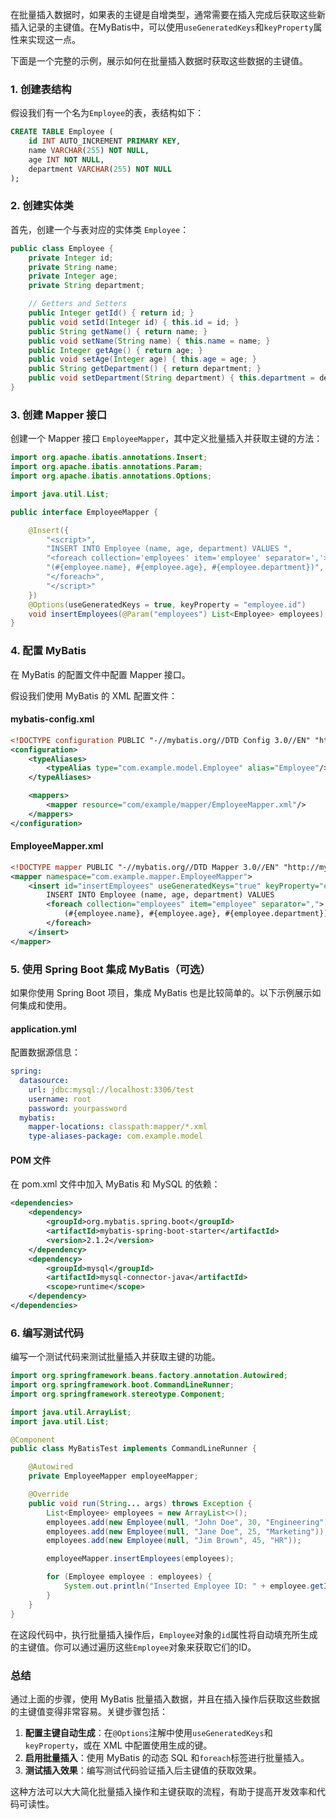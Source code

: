 在批量插入数据时，如果表的主键是自增类型，通常需要在插入完成后获取这些新插入记录的主键值。在MyBatis中，可以使用`useGeneratedKeys`和`keyProperty`属性来实现这一点。

下面是一个完整的示例，展示如何在批量插入数据时获取这些数据的主键值。

### 1. 创建表结构

假设我们有一个名为`Employee`的表，表结构如下：

```sql
CREATE TABLE Employee (
    id INT AUTO_INCREMENT PRIMARY KEY,
    name VARCHAR(255) NOT NULL,
    age INT NOT NULL,
    department VARCHAR(255) NOT NULL
);
```

### 2. 创建实体类

首先，创建一个与表对应的实体类 `Employee`：

```java
public class Employee {
    private Integer id;
    private String name;
    private Integer age;
    private String department;

    // Getters and Setters
    public Integer getId() { return id; }
    public void setId(Integer id) { this.id = id; }
    public String getName() { return name; }
    public void setName(String name) { this.name = name; }
    public Integer getAge() { return age; }
    public void setAge(Integer age) { this.age = age; }
    public String getDepartment() { return department; }
    public void setDepartment(String department) { this.department = department; }
}
```

### 3. 创建 Mapper 接口

创建一个 Mapper 接口 `EmployeeMapper`，其中定义批量插入并获取主键的方法：

```java
import org.apache.ibatis.annotations.Insert;
import org.apache.ibatis.annotations.Param;
import org.apache.ibatis.annotations.Options;

import java.util.List;

public interface EmployeeMapper {

    @Insert({
        "<script>",
        "INSERT INTO Employee (name, age, department) VALUES ",
        "<foreach collection='employees' item='employee' separator=','>",
        "(#{employee.name}, #{employee.age}, #{employee.department})",
        "</foreach>",
        "</script>"
    })
    @Options(useGeneratedKeys = true, keyProperty = "employee.id")
    void insertEmployees(@Param("employees") List<Employee> employees);
}
```

### 4. 配置 MyBatis

在 MyBatis 的配置文件中配置 Mapper 接口。

假设我们使用 MyBatis 的 XML 配置文件：

#### mybatis-config.xml

```xml
<!DOCTYPE configuration PUBLIC "-//mybatis.org//DTD Config 3.0//EN" "http://mybatis.org/dtd/mybatis-3-config.dtd">
<configuration>
    <typeAliases>
        <typeAlias type="com.example.model.Employee" alias="Employee"/>
    </typeAliases>

    <mappers>
        <mapper resource="com/example/mapper/EmployeeMapper.xml"/>
    </mappers>
</configuration>
```

#### EmployeeMapper.xml

```xml
<!DOCTYPE mapper PUBLIC "-//mybatis.org//DTD Mapper 3.0//EN" "http://mybatis.org/dtd/mybatis-3-mapper.dtd">
<mapper namespace="com.example.mapper.EmployeeMapper">
    <insert id="insertEmployees" useGeneratedKeys="true" keyProperty="employee.id">
        INSERT INTO Employee (name, age, department) VALUES
        <foreach collection="employees" item="employee" separator=",">
            (#{employee.name}, #{employee.age}, #{employee.department})
        </foreach>
    </insert>
</mapper>
```

### 5. 使用 Spring Boot 集成 MyBatis（可选）

如果你使用 Spring Boot 项目，集成 MyBatis 也是比较简单的。以下示例展示如何集成和使用。

#### application.yml

配置数据源信息：

```yaml
spring:
  datasource:
    url: jdbc:mysql://localhost:3306/test
    username: root
    password: yourpassword
  mybatis:
    mapper-locations: classpath:mapper/*.xml
    type-aliases-package: com.example.model
```

#### POM 文件

在 pom.xml 文件中加入 MyBatis 和 MySQL 的依赖：

```xml
<dependencies>
    <dependency>
        <groupId>org.mybatis.spring.boot</groupId>
        <artifactId>mybatis-spring-boot-starter</artifactId>
        <version>2.1.2</version>
    </dependency>
    <dependency>
        <groupId>mysql</groupId>
        <artifactId>mysql-connector-java</artifactId>
        <scope>runtime</scope>
    </dependency>
</dependencies>
```

### 6. 编写测试代码

编写一个测试代码来测试批量插入并获取主键的功能。

```java
import org.springframework.beans.factory.annotation.Autowired;
import org.springframework.boot.CommandLineRunner;
import org.springframework.stereotype.Component;

import java.util.ArrayList;
import java.util.List;

@Component
public class MyBatisTest implements CommandLineRunner {

    @Autowired
    private EmployeeMapper employeeMapper;

    @Override
    public void run(String... args) throws Exception {
        List<Employee> employees = new ArrayList<>();
        employees.add(new Employee(null, "John Doe", 30, "Engineering"));
        employees.add(new Employee(null, "Jane Doe", 25, "Marketing"));
        employees.add(new Employee(null, "Jim Brown", 45, "HR"));

        employeeMapper.insertEmployees(employees);

        for (Employee employee : employees) {
            System.out.println("Inserted Employee ID: " + employee.getId());
        }
    }
}
```

在这段代码中，执行批量插入操作后，`Employee`对象的`id`属性将自动填充所生成的主键值。你可以通过遍历这些`Employee`对象来获取它们的ID。

### 总结

通过上面的步骤，使用 MyBatis 批量插入数据，并且在插入操作后获取这些数据的主键值变得非常容易。关键步骤包括：

1. **配置主键自动生成**：在`@Options`注解中使用`useGeneratedKeys`和`keyProperty`，或在 XML 中配置使用生成的键。
2. **启用批量插入**：使用 MyBatis 的动态 SQL 和`foreach`标签进行批量插入。
3. **测试插入效果**：编写测试代码验证插入后主键值的获取效果。

这种方法可以大大简化批量插入操作和主键获取的流程，有助于提高开发效率和代码可读性。